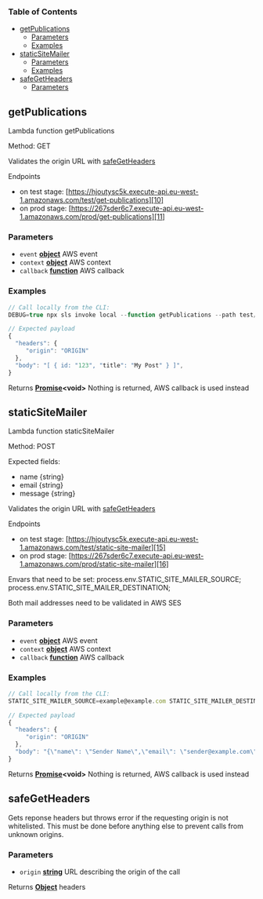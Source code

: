 <!-- Generated by documentation.js. Update this documentation by updating the source code. -->

### Table of Contents

-   [getPublications][1]
    -   [Parameters][2]
    -   [Examples][3]
-   [staticSiteMailer][4]
    -   [Parameters][5]
    -   [Examples][6]
-   [safeGetHeaders][7]
    -   [Parameters][8]

## getPublications

Lambda function getPublications

Method: GET

Validates the origin URL with [safeGetHeaders][9]

Endpoints

-   on test stage: [https://hjoutysc5k.execute-api.eu-west-1.amazonaws.com/test/get-publications][10]
-   on prod stage: [https://267sder6c7.execute-api.eu-west-1.amazonaws.com/prod/get-publications][11]

### Parameters

-   `event` **[object][12]** AWS event
-   `context` **[object][12]** AWS context
-   `callback` **[function][13]** AWS callback

### Examples

```javascript
// Call locally from the CLI:
DEBUG=true npx sls invoke local --function getPublications --path test/staticSiteMailer-dummy-payload.json

// Expected payload
{
  "headers": {
     "origin": "ORIGIN"
  },
  "body": "[ { id: "123", "title": "My Post" } ]",
}
```

Returns **[Promise][14]&lt;void>** Nothing is returned, AWS callback is used instead

## staticSiteMailer

Lambda function staticSiteMailer

Method: POST

Expected fields:

-   name {string}
-   email {string}
-   message {string}

Validates the origin URL with [safeGetHeaders][9]

Endpoints

-   on test stage: [https://hjoutysc5k.execute-api.eu-west-1.amazonaws.com/test/static-site-mailer][15]
-   on prod stage: [https://267sder6c7.execute-api.eu-west-1.amazonaws.com/prod/static-site-mailer][16]

Envars that need to be set:
process.env.STATIC_SITE_MAILER_SOURCE;
process.env.STATIC_SITE_MAILER_DESTINATION;

Both mail addresses need to be validated in AWS SES

### Parameters

-   `event` **[object][12]** AWS event
-   `context` **[object][12]** AWS context
-   `callback` **[function][13]** AWS callback

### Examples

```javascript
// Call locally from the CLI:
STATIC_SITE_MAILER_SOURCE=example@example.com STATIC_SITE_MAILER_DESTINATION=example@example.com DEBUG=true npx sls invoke local --function staticSiteMailer --path test/staticSiteMailer-dummy-payload.json

// Expected payload
{
  "headers": {
     "origin": "ORIGIN"
  },
  "body": "{\"name\": \"Sender Name\",\"email\": \"sender@example.com\",\"message\": \"This is a dummy message to test the contact form\",\"phone\": \"123\"}",
}
```

Returns **[Promise][14]&lt;void>** Nothing is returned, AWS callback is used instead

## safeGetHeaders

Gets reponse headers but throws error if the requesting origin is not whitelisted.
This must be done before anything else to prevent calls from unknown origins.

### Parameters

-   `origin` **[string][17]** URL describing the origin of the call

Returns **[Object][12]** headers

[1]: #getpublications

[2]: #parameters

[3]: #examples

[4]: #staticsitemailer

[5]: #parameters-1

[6]: #examples-1

[7]: #safegetheaders

[8]: #parameters-2

[9]: safeGetHeaders

[10]: https://hjoutysc5k.execute-api.eu-west-1.amazonaws.com/test/get-publications

[11]: https://267sder6c7.execute-api.eu-west-1.amazonaws.com/prod/get-publications

[12]: https://developer.mozilla.org/docs/Web/JavaScript/Reference/Global_Objects/Object

[13]: https://developer.mozilla.org/docs/Web/JavaScript/Reference/Statements/function

[14]: https://developer.mozilla.org/docs/Web/JavaScript/Reference/Global_Objects/Promise

[15]: https://hjoutysc5k.execute-api.eu-west-1.amazonaws.com/test/static-site-mailer

[16]: https://267sder6c7.execute-api.eu-west-1.amazonaws.com/prod/static-site-mailer

[17]: https://developer.mozilla.org/docs/Web/JavaScript/Reference/Global_Objects/String
